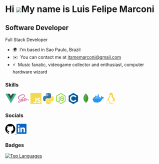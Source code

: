 Hi ![](https://user-images.githubusercontent.com/18350557/176309783-0785949b-9127-417c-8b55-ab5a4333674e.gif)My name is Luis Felipe Marconi
===========================================================================================================================================

Software Developer
------------------

Full Stack Developer

*   🌍  I'm based in Sao Paulo, Brazil
*   ✉️  You can contact me at [itsmemarconi@gmail.com](mailto:itsmemarconi@gmail.com)
*   ⚡  Music fanatic, videogame collector and enthusiast, computer hardware wizard


### Skills 

<p align="left">
<a href="https://vuejs.org/" target="_blank" rel="noreferrer"><img src="https://raw.githubusercontent.com/bipe/bipe/main/svgs/vuejs-colored.svg" width="36" height="36" alt="Vue" /></a>
<a href="https://sass-lang.com/" target="_blank" rel="noreferrer"><img src="https://raw.githubusercontent.com/bipe/bipe/main/svgs/sass-colored.svg" width="36" height="36" alt="Sass" /></a>
<a href="https://developer.mozilla.org/en-US/docs/Web/JavaScript" target="_blank" rel="noreferrer"><img src="https://raw.githubusercontent.com/bipe/bipe/main/svgs/javascript-colored.svg" width="36" height="36" alt="JavaScript" /></a>
<a href="https://www.python.org/" target="_blank" rel="noreferrer"><img src="https://raw.githubusercontent.com/bipe/bipe/main/svgs/python-colored.svg" width="36" height="36" alt="Python" /></a>
<a href="https://nodejs.org/en/" target="_blank" rel="noreferrer"><img src="https://raw.githubusercontent.com/bipe/bipe/main/svgs/nodejs-colored.svg" width="36" height="36" alt="NodeJS" /></a>
<a href="https://docs.microsoft.com/en-us/cpp/?view=msvc-170" target="_blank" rel="noreferrer"><img src="https://raw.githubusercontent.com/bipe/bipe/main/svgs/c-colored.svg" width="36" height="36" alt="C" /></a>
<a href="https://www.mongodb.com/" target="_blank" rel="noreferrer"><img src="https://raw.githubusercontent.com/bipe/bipe/main/svgs/mongodb-colored.svg" width="36" height="36" alt="MongoDB" /></a>
<a href="https://www.docker.com/" target="_blank" rel="noreferrer"><img src="https://raw.githubusercontent.com/bipe/bipe/main/svgs/docker-colored.svg" width="36" height="36" alt="Docker" /></a>
<a href="https://www.linux.org" target="_blank" rel="noreferrer"><img src="https://raw.githubusercontent.com/bipe/bipe/main/svgs/linux-colored.svg" width="36" height="36" alt="Linux" /></a>
</p>
                    
### Socials

  <p align="left">
      <a href="https://www.github.com/bipe" target="_blank" rel="noreferrer">
        <picture>
        <source media="(prefers-color-scheme: dark)" srcset="https://raw.githubusercontent.com/bipe/bipe/main/svgs/github-dark.svg" />
        <source media="(prefers-color-scheme: light)" srcset="https://raw.githubusercontent.com/bipe/bipe/main/svgs/github.svg" />
        <img src="https://raw.githubusercontent.com/bipe/bipe/main/svgs/github.svg" width="32" height="32" />
        </picture>
      </a>
      <a href="https://www.linkedin.com/in/luisfmarconi" target="_blank" rel="noreferrer">
        <picture>
        <source media="(prefers-color-scheme: dark)" srcset="https://raw.githubusercontent.com/bipe/bipe/main/svgs/linkedin-dark.svg" />
        <source media="(prefers-color-scheme: light)" srcset="https://raw.githubusercontent.com/bipe/bipe/main/svgs/linkedin.svg" />
        <img src="https://raw.githubusercontent.com/bipe/bipe/main/svgs/linkedin.svg" width="32" height="32" />
        </picture>
      </a>
      </p>

      
### Badges

<a href="https://github.com/bipe" align="left"><img src="https://github-readme-stats.vercel.app/api/top-langs/?username=bipe&langs_count=5&title_color=0891b2&text_color=ffffff&icon_color=0891b2&bg_color=1c1917&hide_border=true&locale=en&custom_title=Top%20%Languages" alt="Top Languages" /></a>
